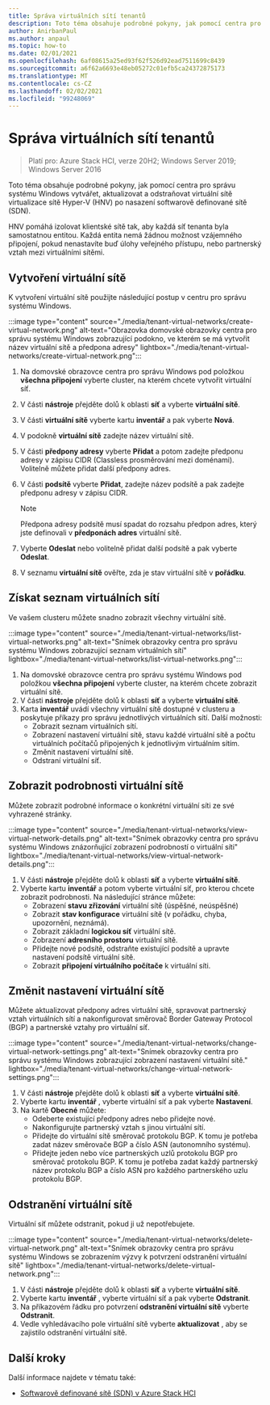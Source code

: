 ```yaml
---
title: Správa virtuálních sítí tenantů
description: Toto téma obsahuje podrobné pokyny, jak pomocí centra pro správu systému Windows vytvářet, aktualizovat a odstraňovat virtuální sítě virtualizace sítě Hyper-V (HNV) po nasazení softwarově definované sítě (SDN).
author: AnirbanPaul
ms.author: anpaul
ms.topic: how-to
ms.date: 02/01/2021
ms.openlocfilehash: 6af08615a25ed93f62f526d92ead7511699c8439
ms.sourcegitcommit: a6f62a6693e48eb05272c01efb5ca24372875173
ms.translationtype: MT
ms.contentlocale: cs-CZ
ms.lasthandoff: 02/02/2021
ms.locfileid: "99248069"
---
```

# <a name="manage-tenant-virtual-networks"></a>Správa virtuálních sítí tenantů

>Platí pro: Azure Stack HCI, verze 20H2; Windows Server 2019; Windows Server 2016

Toto téma obsahuje podrobné pokyny, jak pomocí centra pro správu systému Windows vytvářet, aktualizovat a odstraňovat virtuální sítě virtualizace sítě Hyper-V (HNV) po nasazení softwarově definované sítě (SDN).

HNV pomáhá izolovat klientské sítě tak, aby každá síť tenanta byla samostatnou entitou. Každá entita nemá žádnou možnost vzájemného připojení, pokud nenastavíte buď úlohy veřejného přístupu, nebo partnerský vztah mezi virtuálními sítěmi.

## <a name="create-a-virtual-network"></a>Vytvoření virtuální sítě
K vytvoření virtuální sítě použijte následující postup v centru pro správu systému Windows.

:::image type="content" source="./media/tenant-virtual-networks/create-virtual-network.png" alt-text="Obrazovka domovské obrazovky centra pro správu systému Windows zobrazující podokno, ve kterém se má vytvořit název virtuální sítě a předpona adresy" lightbox="./media/tenant-virtual-networks/create-virtual-network.png":::

1. Na domovské obrazovce centra pro správu Windows pod položkou **všechna připojení** vyberte cluster, na kterém chcete vytvořit virtuální síť.
1. V části **nástroje** přejděte dolů k oblasti **síť** a vyberte **virtuální sítě**.
1. V části **virtuální sítě** vyberte kartu **inventář** a pak vyberte **Nová**.
1. V podokně **virtuální sítě** zadejte název virtuální sítě.
1. V části **předpony adresy** vyberte **Přidat** a potom zadejte předponu adresy v zápisu CIDR (Classless prosměrování mezi doménami). Volitelně můžete přidat další předpony adres.
1. V části **podsítě** vyberte **Přidat**, zadejte název podsítě a pak zadejte předponu adresy v zápisu CIDR.

   >[!NOTE]
   > Předpona adresy podsítě musí spadat do rozsahu předpon adres, který jste definovali v **předponách adres** virtuální sítě.

1. Vyberte **Odeslat** nebo volitelně přidat další podsítě a pak vyberte **Odeslat**.
1. V seznamu **virtuální sítě** ověřte, zda je stav virtuální sítě v **pořádku**.

## <a name="get-a-list-of-virtual-networks"></a>Získat seznam virtuálních sítí
Ve vašem clusteru můžete snadno zobrazit všechny virtuální sítě.

:::image type="content" source="./media/tenant-virtual-networks/list-virtual-networks.png" alt-text="Snímek obrazovky centra pro správu systému Windows zobrazující seznam virtuálních sítí" lightbox="./media/tenant-virtual-networks/list-virtual-networks.png":::

1. Na domovské obrazovce centra pro správu systému Windows pod položkou **všechna připojení** vyberte cluster, na kterém chcete zobrazit virtuální sítě.
1. V části **nástroje** přejděte dolů k oblasti **síť** a vyberte **virtuální sítě**.
1. Karta **inventář** uvádí všechny virtuální sítě dostupné v clusteru a poskytuje příkazy pro správu jednotlivých virtuálních sítí. Další možnosti:
    - Zobrazit seznam virtuálních sítí.
    - Zobrazení nastavení virtuální sítě, stavu každé virtuální sítě a počtu virtuálních počítačů připojených k jednotlivým virtuálním sítím.
    - Změnit nastavení virtuální sítě.
    - Odstraní virtuální síť.

## <a name="view-virtual-network-details"></a>Zobrazit podrobnosti virtuální sítě
Můžete zobrazit podrobné informace o konkrétní virtuální síti ze své vyhrazené stránky.

:::image type="content" source="./media/tenant-virtual-networks/view-virtual-network-details.png" alt-text="Snímek obrazovky centra pro správu systému Windows znázorňující zobrazení podrobností o virtuální síti" lightbox="./media/tenant-virtual-networks/view-virtual-network-details.png":::

1. V části **nástroje** přejděte dolů k oblasti **síť** a vyberte **virtuální sítě**.
1. Vyberte kartu **inventář** a potom vyberte virtuální síť, pro kterou chcete zobrazit podrobnosti. Na následující stránce můžete:
    - Zobrazení **stavu zřizování** virtuální sítě (úspěšné, neúspěšné)
    - Zobrazit **stav konfigurace** virtuální sítě (v pořádku, chyba, upozornění, neznámá).
    - Zobrazit základní **logickou síť** virtuální sítě.
    - Zobrazení **adresního prostoru** virtuální sítě.
    - Přidejte nové podsítě, odstraňte existující podsítě a upravte nastavení podsítě virtuální sítě.
    - Zobrazit **připojení virtuálního počítače** k virtuální síti.

## <a name="change-virtual-network-settings"></a>Změnit nastavení virtuální sítě
Můžete aktualizovat předpony adres virtuální sítě, spravovat partnerský vztah virtuálních sítí a nakonfigurovat směrovač Border Gateway Protocol (BGP) a partnerské vztahy pro virtuální síť.

:::image type="content" source="./media/tenant-virtual-networks/change-virtual-network-settings.png" alt-text="Snímek obrazovky centra pro správu systému Windows zobrazující zobrazení nastavení virtuální sítě." lightbox="./media/tenant-virtual-networks/change-virtual-network-settings.png":::

1. V části **nástroje** přejděte dolů k oblasti **síť** a vyberte **virtuální sítě**.
1. Vyberte kartu **inventář** , vyberte virtuální síť a pak vyberte **Nastavení**.
1. Na kartě **Obecné** můžete:
    - Odeberte existující předpony adres nebo přidejte nové.
    - Nakonfigurujte partnerský vztah s jinou virtuální sítí.
    - Přidejte do virtuální sítě směrovač protokolu BGP. K tomu je potřeba zadat název směrovače BGP a číslo ASN (autonomního systému).
    - Přidejte jeden nebo více partnerských uzlů protokolu BGP pro směrovač protokolu BGP. K tomu je potřeba zadat každý partnerský název protokolu BGP a číslo ASN pro každého partnerského uzlu protokolu BGP.

## <a name="delete-a-virtual-network"></a>Odstranění virtuální sítě
Virtuální síť můžete odstranit, pokud ji už nepotřebujete.

:::image type="content" source="./media/tenant-virtual-networks/delete-virtual-network.png" alt-text="Snímek obrazovky centra pro správu systému Windows se zobrazením výzvy k potvrzení odstranění virtuální sítě" lightbox="./media/tenant-virtual-networks/delete-virtual-network.png":::

1. V části **nástroje** přejděte dolů k oblasti **síť** a vyberte **virtuální sítě**.
1. Vyberte kartu **inventář** , vyberte virtuální síť a pak vyberte **Odstranit**.
1. Na příkazovém řádku pro potvrzení **odstranění virtuální sítě** vyberte **Odstranit**.
1. Vedle vyhledávacího pole virtuální sítě vyberte **aktualizovat** , aby se zajistilo odstranění virtuální sítě.

## <a name="next-steps"></a>Další kroky
Další informace najdete v tématu také:
- [Softwarově definované sítě (SDN) v Azure Stack HCI](../concepts/software-defined-networking.md)
